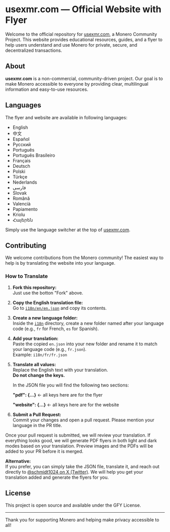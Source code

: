 # usexmr.com — Official Website with Flyer

Welcome to the official repository for [usexmr.com](https://usexmr.com), a Monero Community Project. This website provides educational resources, guides, and a flyer to help users understand and use Monero for private, secure, and decentralized transactions.

## About

**usexmr.com** is a non-commercial, community-driven project. Our goal is to make Monero accessible to everyone by providing clear, multilingual information and easy-to-use resources.

## Languages

The flyer and website are available in following languages:

- English
- 中文
- Español
- Русский
- Português 
- Português Brasileiro
- Français
- Deutsch
- Polski
- Türkçe
- Nederlands
- فارسی
- Slovak
- Română
- Valencià
- Papiamento
- Kriolu
- Հայերեն

Simply use the language switcher at the top of [usexmr.com](https://usexmr.com).

## Contributing

We welcome contributions from the Monero community! The easiest way to help is by translating the website into your language.

### How to Translate

1. **Fork this repository:**  
   Just use the botton "Fork" above.

2. **Copy the English translation file:**  
   Go to [`i18n/en/en.json`](i18n/en/en.json) and copy its contents.

3. **Create a new language folder:**  
   Inside the [`i18n`](i18n/) directory, create a new folder named after your language code (e.g., `fr` for French, `es` for Spanish).

4. **Add your translation:**  
   Paste the copied `en.json` into your new folder and rename it to match your language code (e.g., `fr.json`).  
   Example: `i18n/fr/fr.json`

5. **Translate all values:**  
   Replace the English text with your translation.  
   **Do not change the keys.**

   In the JSON file you will find the following two sections:

   **"pdf": {...}** <- all keys here are for the flyer

   **"website": {...}** <- all keys here are for the website

6. **Submit a Pull Request:**  
   Commit your changes and open a pull request. Please mention your language in the PR title.

Once your pull request is submitted, we will review your translation. If everything looks good, we will generate PDF flyers in both light and dark modes based on your translation. Preview images and the PDFs will be added to your PR before it is merged.

**Alternative:**  
If you prefer, you can simply take the JSON file, translate it, and reach out directly to [@schmidt1024 on X (Twitter)](https://x.com/schmidt1024). We will help you get your translation added and generate the flyers for you.

## License

This project is open source and available under the GFY License.

---

Thank you for supporting Monero and helping make privacy accessible to all!
